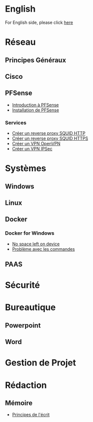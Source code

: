 <!-- TITLE: Accueil -->
<!-- SUBTITLE: Page d'accueil pour les articles en français -->
# English
 For English side, please click   [here](http://wiki.maximegy.ovh/english/home)
# Réseau
## Principes Généraux

## Cisco

## PFSense
* [Introduction à PFSense](http://wiki.maximegy.ovh/french/reseau/pfsense/introduction_a_pfsense)
* [Installation de PFSense](http://wiki.maximegy.ovh/french/reseau/pfsense/installation_de_pfsense)
### Services
* [Créer un reverse proxy SQUID HTTP](http://wiki.maximegy.ovh/french/reseau/pfsense/creer_un_reverse_proxy_squid_http)
* [Créer un reverse proxy SQUID HTTPS](http://wiki.maximegy.ovh/french/reseau/pfsense/creer_un_reverse_proxy_squid_https)
* [Créer un VPN OpenVPN](http://wiki.maximegy.ovh/french/reseau/pfsense/creer_un_vpn_openvpn)
* [Créer un VPN IPSec](http://wiki.maximegy.ovh/french/reseau/pfsense/creer_un_vpn_ipsec)


# Systèmes
## Windows


## Linux


## Docker
### Docker for Windows
* [No space left on device](http://wiki.maximegy.ovh/french/systemes/docker/docker_for_windows/no_space_left_on_device)
* [Problème avec les commandes](http://wiki.maximegy.ovh/french/systemes/docker/docker_for_windows/path_problem)



## PAAS


# Sécurité




# Bureautique
## Powerpoint

## Word



# Gestion de Projet



# Rédaction
## Mémoire
* [Principes de l'écrit](http://wiki.maximegy.ovh/french/redaction/memoire/principes-de-lecrit)
